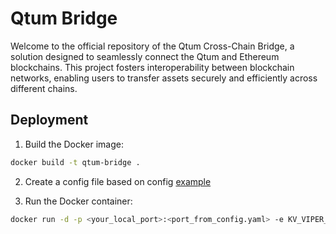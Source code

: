 # Qtum Bridge

Welcome to the official repository of the Qtum Cross-Chain Bridge, a solution designed to seamlessly connect the Qtum and Ethereum blockchains. This project fosters interoperability between blockchain networks, enabling users to transfer assets securely and efficiently across different chains.

## Deployment

1. Build the Docker image:

```bash
docker build -t qtum-bridge .
```

2. Create a config file based on config [example](./config.yaml)

3. Run the Docker container:

```bash
docker run -d -p <your_local_port>:<port_from_config.yaml> -e KV_VIPER_FILE=/config.yaml -v <local_path_to_config.yaml>:/config.yaml qtum-bridge run service
```